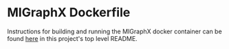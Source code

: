 # MIGraphX Dockerfile

Instructions for building and running the MIGraphX docker container can be found [here](https://github.com/ROCmSoftwarePlatform/AMDMIGraphX/blob/develop/README.md#using-docker) in this project's top level README.
